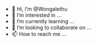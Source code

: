 - 👋 Hi, I’m @Wongalethu
- 👀 I’m interested in ...
- 🌱 I’m currently learning ...
- 💞️ I’m looking to collaborate on ...
- 📫 How to reach me ...

<!---
Wongalethu/Wongalethu is a ✨ special ✨ repository because its `README.md` (this file) appears on your GitHub profile.
You can click the Preview link to take a look at your changes.
--->
